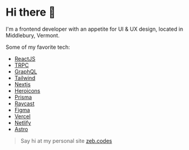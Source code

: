 # Hi there 👋

I'm a frontend developer with an appetite for UI & UX design, located in Middlebury, Vermont.

Some of my favorite tech:
- [ReactJS](https://reactjs.org/)
- [TRPC](https://trpc.io/)
- [GraphQL](https://graphql.org/)
- [Tailwind](https://tailwindcss.com/)
- [Nextjs](https://nextjs.org/)
- [Heroicons](https://heroicons.com/)
- [Prisma](https://www.prisma.io/)
- [Raycast](https://www.raycast.com/)
- [Figma](http://figma.com/)
- [Vercel](https://vercel.com/)
- [Netlify](https://www.netlify.com/)
- [Astro](https://astro.build/)

> Say hi at my personal site [zeb.codes](https://zeb.codes) 
